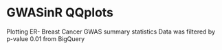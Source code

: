 # GWASinR QQplots
Plotting ER- Breast Cancer GWAS summary statistics
Data was filtered by p-value 0.01 from BigQuery

